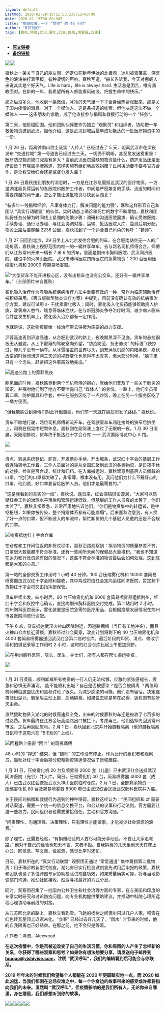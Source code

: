 ```yaml
---
layout: default
Lastmod: 2020-02-28T10:11:53.236712+00:00
date: 2020-02-13T00:00:00Z
title: "穿越疫情，一个 “镖师” 的 48 小时"
author: "BIE别的"
tags: [嘉秋,物资,武汉,雾化,红会,医院,喷雾器,口罩]
---
```


* [**原文链接**](http://mp.weixin.qq.com/s?__biz=MjM5NTc1NjYyMA==&amp;mid=2651772519&amp;idx=1&amp;sn=f335a4f80a96a3744fbc2a31a033a4dd&amp;chksm=bd09d9448a7e505232b27da3e0504975fce6e2060879ba8adcbcb7148828de676f00c706efcf#rd)
* [**备份链接**](http://archive.ph/lzVIM)


![](/images/post/9854809808bae98696bed9844153fa19.jpg)![](/images/post/8fc73becf055e0a82125dec0eb264b66.jpg)

嘉秋上一条关于自己的朋友圈，还定位在新年伊始的北极圈：冰川被雪覆盖，深蓝色的浪涛拍打着甲板，有种凄切的声响。嘉秋写道，“船长告诉我，今天对挪威人来说其实是个好天气。Life is hard，life is always hard. 生活总是困苦，唯有勇敢面对。在新的一年，我希望所有人都能乘风破浪，把握生命中的快乐。”  

那之后没多久，他收到一条微信，冰冷的天气里一下子全身燥热紧张起来，那是关于国内疫情的消息。对于一个媒体人，这是条报道的线索，但他决定这次不做一个媒体人 —— 这条朋友的求助，成了他直接参与捐赠和救援行动的一个 “任务“。

第二天，他启程回国。他和团队伙伴要作为独立 “观察员” 和组织者，协助把一车救援物资送到武汉。据他介绍，这是武汉封城后最早成功抵达的一批医疗物资中的一份。

1 月 26 日，距离钟南山院士证实 “人传人” 已经过去了 5 天，距离武汉市在深夜发布 “交通封城” 第一号通告已经过去三天。一切仍不明晰，甚至愈发迷雾重重：医疗防控物资缺口究竟有多大？当前武汉医院最缺的物资是什么，防护用品还是医疗设备？有哪些捐赠渠道，怎样实施有组织地高效捐赠？民间援助要不要与官方合作，是全权交给红会还是监督分发入库？

1 月 26 日嘉秋接到朋友的消息时，一方是在江苏急需抵达武汉的医疗物资，一方是湖北超负荷运转的各医院和医护工作者，中间是严密繁复的手续、流逝的时间和需要跨越的两千里。怎么才能让这批物资尽快到达湖北？

“有多年一线捐赠经验，凡事身体力行，解决问题的能力强”，嘉秋这样形容自己和团队 “真实行动联盟” 的伙伴。实时动态上确诊和死亡的数字不断增加，嘉秋和团队将任务分解为时间线上紧绷的纷繁步骤：调研和沟通医院需求、确认受赠医院、手续办理、通行证办理、与红会协调对接、运输、抵达医院入库、监测后期分配。物资上路后要穿越 2238 公里，嘉秋找到了一个适合自己角色的称呼：“镖师”。

1 月 27 日回到北京，29 日坐上从北京发往合肥的列车，在合肥南站空无一人的广场角落，嘉秋骑上视野范围内唯一的一辆共享单车，去与两名司机师傅会合。师傅们从江苏常州开来一辆长 7 米 6 的货车，里面是荆州市胸科医院、武汉同济医院、建设中的火神山医院、武汉市肺科医院四所医院的急需物资：200 台医用压缩雾化机和 20000 套简易喷雾器。

![](/images/post/a65da1453222b462c217b119696ed96d.jpg)“大型货车不能开进核心区，没有出租车也没有公交车，还好有一辆共享单车。”（全部图片来自嘉秋）

雾化吸入治疗作为呼吸系统疾病治疗方法中重要有效的一种，常作为临床辅助治疗被积极采用。《第五版新型肺炎诊疗方案》中提到，目前没有确认有效的抗病毒治疗方案，建议可试用 a- 干扰素雾化吸入；同时，雾化吸入化痰药能够帮助病人排痰，改善病人憋气、喘息等临床症状。在与新冠肺炎争夺治疗时间，减少病人临床合并症发生机率上，雾化吸入治疗都有一定作用。

也就是说，这批物资能给一线治疗带去供极为需要的战力支援。

沪蓉高速再到沪渝高速，从合肥到武汉的路上，夜晚黝黑深不见底。货车的悬挂钢板无从避震，从上下颠簸的驾驶室向外望，“防疫防范、抗击肺炎” 的标语飞快掠过，却几乎没有一辆车。从冰雪覆盖的世界尽头，到充满危机感的内陆黑夜，嘉秋放空的时候想想这两三天的的视野变化也觉得不太真实，但大部分时候，“脑子里只有一个念头，赶紧把这件事高效地完成。”

![](/images/post/8b3add177d1455017459b4ddc9f263bb.jpg)高速公路上的莽莽黑夜

刚见面的时候，嘉秋感觉到两个司机师傅的担心，就给他们普及了一些关于肺炎的知识，并嘱咐他们到了地方不要泄露自己 “媒体人” 的身份。一路上，他们全员带着口罩、防护面具和手套，中午在服务区吃了一点炒饭，晚上在另一个服务区吃了一桶方便面。

“但我能感受到师傅们对此行很自豪，他们前一天就在朋友圈发了路线。” 嘉秋说。

货车不歇地行驶，两位司机师傅轮流开车。在驾驶室和车厢连接处的狭窄后排坐上，司机在摇晃中短暂休息，嘉秋则在副驾驶上度过了无眠的一夜。1 月 30 日凌晨，天刚刚拂晓，货车终于抵达红十字会仓库 —— 武汉国际博览中心 A 馆。

![](/images/post/a0ca7daa279df6e39201f666e6fd9157.jpg)


--------------------------------------------------------------------------------------------------------------------------------------------------

清点、转运系统登记、卸货、开发票办手续、开出城条，武汉红十字会的基层工作者连轴转地工作着。工作人员面对的是从全国汇聚到武汉的各类物资，是日夜不休的对接、检查是否合规、统计和归档。在入库搬运时，嘉秋留意到基层人员佩戴的口罩，“他们的口罩都太破了，非常薄，根本没有用。我问他们为什么不戴好点的口罩，他们说，好口罩要留给医护人员，他们才是最需要的。”

“这是我看到的真实的一线”，嘉秋说。连日来，红会深陷舆论漩涡，“大家可以质疑红会工作的治理水平落后和管理运转低效，但基层的工作人员真的太苦了，他们太苦了”。嘉秋非常着急，非常严肃地告诉他们，“你们是物资集中的转运者，是中枢枢纽，如果你被传染，整个捐赠体系都有可能崩塌”。后来嘉秋注意到，有人换了好一点的口罩，但不断驶入的车流中，帮忙卸货的几个基层人员戴的还是不合规的口罩。

![](/images/post/abd8c81bcc52488681ceca3eabacdabe.jpg)物资抵达红十字会仓库 

在仓库和工作间往返的卸货过程中，嘉秋沿路观察到：捐助物资的质量参差不齐，口罩很大数量都不符合标准，还有一些闻所未闻的保健品大量堆积。“我也不知道在运力和行政资源有限的情况下，这些不符合标准的物资最后会如何处理，这到底都是大家的心意。”

第一站的全部交货工作用时 1 小时 40 分钟。100 台压缩雾化机和 10000 套简易喷雾器由武汉红十字会顺利接收，其中两成将由红会定向运往同济医院，暂定剩下货物红十字会将交由指挥部保管。

货车继续出发。四小时后，60 台压缩雾化机和 6000 套简易喷雾器运抵荆州，经红十字会和疾控中心确认，直接向荆州胸科医院交付完成。第二站用时 2 小时。荆州胸科医院表示，雾化装置是医院急需的医疗用品，会根据疫情发展情况在荆州市各医院间进行调配。

下午 6 点，货车抵达武汉火神山医院附近，因道路拥堵（当日有工地冲突），而且火神山仓库接近满额，嘉秋经过红会同意，改变计划将剩下的 40 台压缩雾化机和 4000 套简易喷雾器送回武汉红会第二临时仓库。最后阶段的卸货、清点、修改手续和拍摄记录等工作用时 2 小时，这时的红会仓库比起上午更加拥挤。

![](/images/post/574cc9a685db90cf6f4c4708b0b062c6.jpg)在荆州胸科医院，院长，医生，护士们，所有人都在帮忙搬运物资。

![](/images/post/52513f77186ef1267c59e2cc13c811c7.jpg)


-------------------------------------------------------------------------------------------------------------------------------------------------

1 月 31 日凌晨，顺利卸掉所有物资的一行人仍无法松懈，应激的紧张感褪去，疲惫和恐惧无声涌现。 能不能顺利出城？自己是否被感染？是否会被隔离 ？两位司机师傅就这些忧虑和嘉秋讨论了很久。为减少感染的可能，他们没有留宿，决定连夜驶出湖北，到家后主动上报，启动隔离。如果说去程是势在必得，返程则有些听天由命。

虽然援助物资入湖北的时候高速费全免，出来的时候嘉秋的车还是被收了七百多的过路费。货车最终在江苏金坛高速路出口被拦下。考虑再三，他们选择先回到常州市区，之后再返回属地。2 月 1 日，嘉秋回到北京并开始自我隔离（他的自我隔离日记将于这周六在 “BIE别的” 上线）。

![](/images/post/53790aab24eff6e255e9ac92d0bec740.jpg)回程路上需要 “回血” 的司机师傅

48 小时的 “押送” 结束，但 “镖师” 的工作没有停止。作为此行的组织者和观察员，嘉秋对红十字会后期分配和物资转运情况做了远程跟踪。

1 月 31 日，压缩雾化机 20 台及喷雾器 2000 套（儿童）已由武汉红会送抵武汉同济医院（光谷）并入库。同日，压缩雾化机 40 台，简易喷雾器 4000 套（成人）已由武汉红会送抵武汉火神山医院临时仓库。2 月 1 日，全部剩余物资 —— 压缩雾化机 80 台及简易喷雾器 8000 套已由武汉红会送抵武汉肺科医院并入库。

关于民间的捐赠和救援行为遇到的种种阻碍，嘉秋这样认为：“民间组织和 zf 需要对话渠道，需要一个统一的信息交换平台，和公认的议事和行动法则。官方需要让渡一些权力，民间组织者也需要重拾信任，主动和官方沟通。“

“问责理性、沟通理性、决策理性，只有理性才能做事，才能减少社会资源的浪费。”

除了理性，还需要经验，“有捐赠经验的人要尽可能分享经验，不要让大家走弯路，” 他对于自己的经验也知无不言、来者不拒。自我隔离的几天里他天天在床上办公、回信息、写文章、做监测，感觉比平时还忙。

目前，嘉秋所在的 “真实行动联盟” 观察团正通过 “常爱通道” 集中筹措第二批物资：用于确诊的新型试剂盒。湖北省已实行检测试剂盒先试用后申报的政策，嘉秋和团队也请了多位跨国专家协助检验试剂盒功效，如果质量确实可靠，将与当地协调部门沟通，推动社区接收，然后寻找最好的方式分发。

同时，观察团召集了一批国内公共卫生和社会治理方面的专家，在与美国和印度的专家实时研究和讨论防疫问题，向专业机构提供策略建议，并推动中科院心理所远程心理协助与前线的对接。

从江苏回北京的路上，嘉秋又看到雪。飞驰的杨树之间偶尔闪过几户人家，积雪在红色砖瓦屋顶上迟迟未化。“立春” 已经过去好几天了，“雨水” 时节来的时候，他的自我隔离也正好结束。在那之前，他不会只是等着。

// 作者：洋流，Alexwood

**在这次疫情中，你是否被迫改变了自己的生活习惯，你和周围的人产生了怎样新的关系，你获得了哪些观察和思考？如果你有想法想要分享，请发送电子邮件到 tougao@yishiyise.com，注明 “武汉呼叫”，我们的编辑看到后可能会与你联系。**

**2019 年年末的时候我们希望每个人都能在 2020 年更脚踏实地一点，而 2020 如此凶猛，当我们都困在这场灾难之中，每一个你身边的故事带来的感受或许都将指向我们的未来。虽然叫 “武汉呼叫”，但疫情影响的是我们所有人。无论你来自哪里，身在哪里，我们都想听到你的故事。**

![](/images/post/fc76dd6537e4801e01c9aba40d0a58a4.jpg)[![](/images/post/184256e9fc4fcc42e50f8925e6645d0b.jpg)](http://mp.weixin.qq.com/s?__biz=MjM5NTc1NjYyMA==&mid=2651772508&idx=1&sn=12bef953cf89d2688612bb94b6360834&chksm=bd09d97f8a7e5069a429398376024af99000f0bb9c7b5024719b27693e26bc94c5227b207ba7&scene=21#wechat_redirect)[![](/images/post/d384c5837476069ffd6fb378e4bba912.jpg)](http://mp.weixin.qq.com/s?__biz=MjM5NTc1NjYyMA==&mid=2651772495&idx=1&sn=8e93d9bee45ae94d284781fe189b0b30&chksm=bd09d96c8a7e507a0800d9a9a30909d6c39f95313f6d889698f2e2329d45ffb19f9cdfe41648&scene=21#wechat_redirect)[![](/images/post/12d96ceb262f0a9946289e084e571315.jpg)](http://mp.weixin.qq.com/s?__biz=MjM5NTc1NjYyMA==&mid=2651772482&idx=1&sn=ffab3db6c78447f93866129215c4976b&chksm=bd09d9618a7e507727743877e2576a8998b6838e2e136b663d72ac514cd83031bf26c2d9f117&scene=21#wechat_redirect)![](/images/post/c2576e8a5442f300496f656636cb9fdc.jpg)

